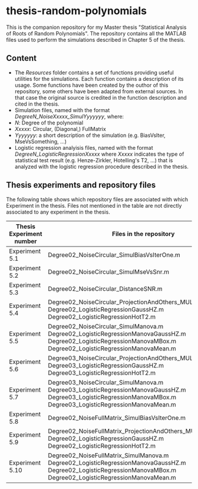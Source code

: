 # thesis-random-polynomials
This is the companion repository for my Master thesis "Statistical Analysis of Roots of Random Polynomials".
The repository contains all the MATLAB files used to perform the simulations described in Chapter 5 of the thesis.

## Content
* The *Resources* folder contains a set of functions providing useful utilities for the simulations. Each function contains a description of its usage. Some functions have been created by the outhor of this repository, some others have been adapted from external sources. In that case the original source is credited in the function description and cited in the thesis.
* Simulation files, named with the format *DegreeN_NoiseXxxxx_SimulYyyyyyy*, where:
 * *N*: Degree of the polynomial
 *  *Xxxxx*: Circular, (Diagonal,) FullMatrix
 *  *Yyyyyyy*: a short description of the simulation (e.g. BiasVsIter, MseVsSomething, ...)
* Logistic regression analyisis files, named with the format *DegreeN_LogisticRegressionXxxxx* where *Xxxxx* indicates the type of statistical test result (e.g. Henze-Zirkler, Hotelling's T2, ...) that is analyzed with the logistic regression procedure described in the thesis.

## Thesis experiments and repository files
The following table shows which repository files are associated with which Experiment in the thesis. Files not mentioned in the table are not directly associated to any experiment in the thesis.

| Thesis Experiment number | Files in the repository |
| ------ | ------ |
| Experiment 5.1 | Degree02\_NoiseCircular\_SimulBiasVsIterOne.m |
| Experiment 5.2 | Degree02\_NoiseCircular\_SimulMseVsSnr.m |
| Experiment 5.3 | Degree02\_NoiseCircular\_DistanceSNR.m |
| Experiment 5.4 | Degree02_NoiseCircular_ProjectionAndOthers_MULTIPLETIMES.m <br /> Degree02_LogisticRegressionGaussHZ.m <br /> Degree02_LogisticRegressionHotT2.m |
| Experiment 5.5 | Degree02_NoiseCircular_SimulManova.m <br /> Degree02_LogisticRegressionManovaGaussHZ.m <br /> Degree02_LogisticRegressionManovaMBox.m <br /> Degree02_LogisticRegressionManovaMean.m |
| Experiment 5.6 | Degree03_NoiseCircular_ProjectionAndOthers_MULTIPLETIMES.m <br /> Degree03_LogisticRegressionGaussHZ.m <br /> Degree03_LogisticRegressionHotT2.m |
| Experiment 5.7 | Degree03_NoiseCircular_SimulManova.m <br /> Degree03_LogisticRegressionManovaGaussHZ.m <br /> Degree03_LogisticRegressionManovaMBox.m <br /> Degree03_LogisticRegressionManovaMean.m |
| Experiment 5.8 | Degree02\_NoiseFullMatrix\_SimulBiasVsIterOne.m |
| Experiment 5.9 | Degree02_NoiseFullMatrix_ProjectionAndOthers_MULTIPLETIMES.m <br /> Degree02_LogisticRegressionGaussHZ.m <br /> Degree02_LogisticRegressionHotT2.m |
| Experiment 5.10 | Degree02_NoiseFullMatrix_SimulManova.m <br /> Degree02_LogisticRegressionManovaGaussHZ.m <br /> Degree02_LogisticRegressionManovaMBox.m <br /> Degree02_LogisticRegressionManovaMean.m |


